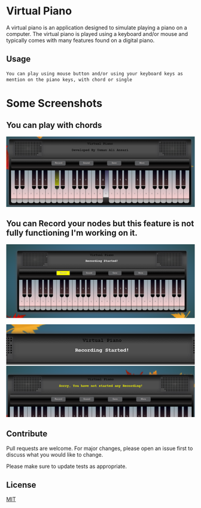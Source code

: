 # Virtual Piano

A virtual piano is an application designed to simulate playing a piano on a computer. The virtual piano is played using a keyboard and/or mouse and typically comes with many features found on a digital piano.


## Usage

```
You can play using mouse button and/or using your keyboard keys as mention on the piano keys, with chord or single
```

# Some Screenshots

## You can play with chords
![alt text](./gitHub/Screenshot%202023-05-26%20125412.png)
## You can Record your nodes but this feature is not fully functioning I'm working on it.
![alt text](./gitHub/Screenshot%202023-05-26%20124934.png)

![alt text](./gitHub/Screenshot%202023-05-26%20125454.png)
![alt text](./gitHub/Screenshot%202023-05-26%20125533.png)
## Contribute

Pull requests are welcome. For major changes, please open an issue first
to discuss what you would like to change.

Please make sure to update tests as appropriate.

## License

[MIT](https://choosealicense.com/licenses/mit/)
